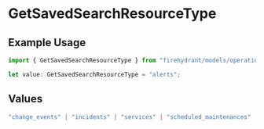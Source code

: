 # GetSavedSearchResourceType

## Example Usage

```typescript
import { GetSavedSearchResourceType } from "firehydrant/models/operations";

let value: GetSavedSearchResourceType = "alerts";
```

## Values

```typescript
"change_events" | "incidents" | "services" | "scheduled_maintenances" | "ticket_tasks" | "ticket_follow_ups" | "analytics" | "impact_analytics" | "alerts" | "incident_events"
```